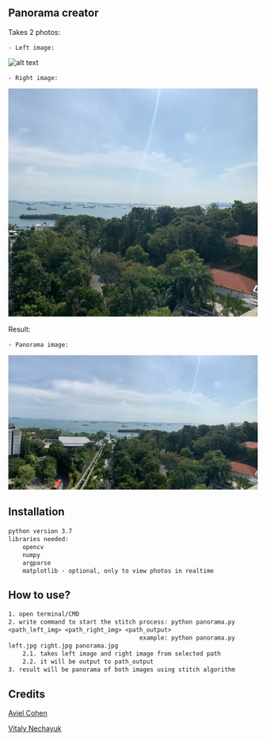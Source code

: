 ## Panorama creator ##
Takes 2 photos: 

	- Left image: 
	
![alt text](https://github.com/AvielCo/Panorama-Stitch-Algorithm/blob/main/left.jpg?raw=true)
		
	- Right image:
	
![alt text](https://github.com/AvielCo/Panorama-Stitch-Algorithm/blob/main/right.jpg?raw=true)

Result:

	- Panorama image:
	
![alt text](https://github.com/AvielCo/Panorama-Stitch-Algorithm/blob/main/panorama.jpg?raw=true)
		
## Installation
	python version 3.7
	libraries needed:
		opencv
		numpy
		argparse
		matplotlib - optional, only to view photos in realtime

## How to use?
	1. open terminal/CMD
	2. write command to start the stitch process: python panorama.py <path_left_img> <path_right_img> <path_output>
	                                     example: python panorama.py left.jpg right.jpg panorama.jpg
	    2.1. takes left image and right image from selected path
		2.2. it will be output to path_output
	3. result will be panorama of both images using stitch algorithm
	
## Credits
[Aviel Cohen](https://github.com/AvielCo)

[Vitaly Nechayuk](https://github.com/VitNecha)
